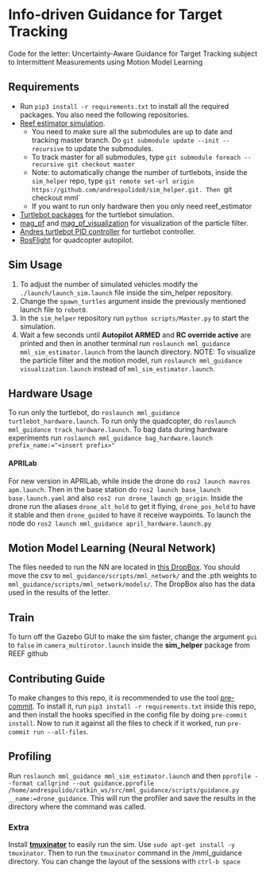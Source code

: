 # Info-driven Guidance for Target Tracking

Code for the letter: Uncertainty-Aware Guidance for Target Tracking subject to Intermittent Measurements using Motion Model Learning

## Requirements
- Run `pip3 install -r requirements.txt` to install all the required packages. You also need the following repositories.
- [Reef estimator simulation](https://github.com/uf-reef-avl/reef_estimator_sim_bundle).
	- You need to make sure all the submodules are up to date and tracking master branch. Do `git submodule update --init --recursive` to update the submodules.
	- To track master for all submodules, type `git submodule foreach --recursive git checkout master`
	- Note: to automatically change the number of turtlebots, inside the `sim_helper` repo, type `git remote set-url origin https://github.com/andrespulido8/sim_helper.git. Then `git checkout mml`
	- If you want to run only hardware then you only need reef_estimator
- [Turtlebot packages](https://automaticaddison.com/how-to-launch-the-turtlebot3-simulation-with-ros/#gazebo) for the turtlebot simulation.
- [mag_pf](http://10.251.72.180/magnav/mag_pf) and [mag_pf_visualization](http://10.251.72.180/magnav/mag_pf_visualization) for visualization of the particle filter.
- [Andres turtlebot PID controller](http://10.251.72.180/andres/andres_turtlebot_pid) for turtlebot controller.
- [RosFlight](https://github.com/uf-reef-avl/torque_flight) for quadcopter autopilot.

## Sim Usage

1. To adjust the number of simulated vehicles modify the `./launch/launch_sim.launch` file inside the sim_helper repository.
2. Change the `spawn_turtles` argument inside the previously mentioned launch file to `robot0`.
3. In the `sim_helper` repository run `python scripts/Master.py` to start the simulation.
4. Wait a few seconds until __Autopilot ARMED__ and __RC override active__ are printed and then in another terminal
run `roslaunch mml_guidance mml_sim_estimator.launch` from the launch directory.
NOTE: To visualize the particle filter and the motion model, run `roslaunch mml_guidance visualization.launch` instead of `mml_sim_estimator.launch`.

## Hardware Usage
To run only the turtlebot, do `roslaunch mml_guidance turtlebot_hardware.launch`.
To run only the quadcopter, do `roslaunch mml_guidance track_hardware.launch`.
To bag data during hardware experiments run `roslaunch mml_guidance bag_hardware.launch prefix_name:="<insert prefix>"`

#### APRILab
For new version in APRILab, while inside the drone do `ros2 launch mavros apm.launch`. Then in the base station do `ros2 launch base_launch base.launch.yaml` and also `ros2 run drone_launch gp_origin`. 
Inside the drone run the aliases `drone_alt_hold` to get it flying, `drone_pos_hold` to have it stable and then `drone_guided` to have it receive waypoints. 
To launch the node do `ros2 launch mml_guidance april_hardware.launch.py`

## Motion Model Learning (Neural Network)
The files needed to run the NN are located in [this DropBox](https://www.dropbox.com/sh/dmmskhd9mjbo9ws/AAD5oRf90joVTDinnghFxzG7a?dl=0).
You should move the csv to `mml_guidance/scripts/mml_network/` and the .pth weights to `mml_guidance/scripts/mml_network/models/`.
The DropBox also has the data used in the results of the letter.

## Train
To turn off the Gazebo GUI to make the sim faster, change the argument `gui` to `false` in `camera_multirotor.launch`
inside the **sim_helper** package from REEF github

## Contributing Guide
To make changes to this repo, it is recommended to use the tool [pre-commit](https://pre-commit.com/).
To install it, run `pip3 install -r requirements.txt` inside this repo, and then install the hooks
specified in the config file by doing `pre-commit install`. Now to run it against all the files to check
if it worked, run `pre-commit run --all-files`.

## Profiling
Run `roslaunch mml_guidance mml_sim_estimator.launch` and then
`pprofile --format callgrind --out guidance.pprofile /home/andrespulido/catkin_ws/src/mml_guidance/scripts/guidance.py __name:=drone_guidance`.
This will run the profiler and save the results in the directory where the command was called.

### Extra
Install [**tmuxinator**](https://github.com/tmuxinator/tmuxinator) to easily run the sim. Use `sudo apt-get install -y tmuxinator`. Then to run the `tmuxinator` command in the /mml_guidance directory. You can change the layout of the sessions with `ctrl-b space`
